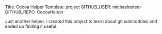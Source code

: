 Title: Cocoa Helper
Template: project
GITHUB_USER: michaelreneer
GITHUB_REPO: CocoaHelper

Just another helper. I created this project to learn about git submodules and
ended up finding it useful.
